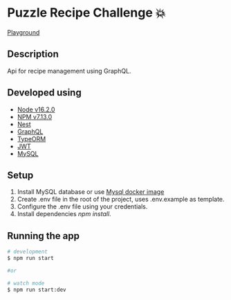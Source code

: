 # Puzzle Recipe Challenge 💥

[Playground](https://leip-puzzle-recipe-challenge.herokuapp.com/graphql)

## Description

Api for recipe management using GraphQL.

## Developed using

- [Node v16.2.0](https://nodejs.org/es/)
- [NPM v7.13.0](https://docs.npmjs.com/)
- [Nest](https://docs.nestjs.com/)
- [GraphQL](https://graphql.org/)
- [TypeORM](https://typeorm.io/#/)
- [JWT](https://jwt.io/)
- [MySQL](https://dev.mysql.com/doc/)

## Setup

1.  Install MySQL database or use [Mysql docker image](https://hub.docker.com/_/mysql)
2.  Create .env file in the root of the project, uses .env.example as template.
3.  Configure the .env file using your credentials.
4.  Install dependencies _npm install_.

## Running the app

```bash
# development
$ npm run start

#or

# watch mode
$ npm run start:dev
```
